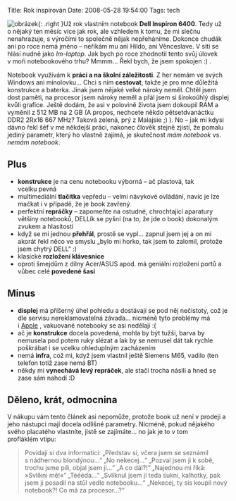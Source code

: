 Title: Rok inspirován
Date: 2008-05-28 19:54:00
Tags: tech

![obrázek]({static}/images/62.jpg){: .right }Už rok vlastním notebook **Dell Inspiron 6400**. Tedy už o nějaký ten měsíc více jak rok, ale vzhledem k tomu, že mi slečnu nenahrazuje, s výročími to společně nějak nepřeháníme. Dokonce chudák ani po roce nemá jméno – neříkám mu ani Hildo, ani Věnceslave. V síti se hlásí nudně jako *lm-laptop*. Jak bych po roce zhodnotil tento svůj úlovek v moři notebookového trhu? Mmmm… Řekl bych, že jsem spokojen :) .

Notebook využívám k **práci a na školní záležitosti**. Z her nemám ve svých Windows ani minolovku… Chci s ním **cestovat**, takže je pro mne důležitá konstrukce a baterka. Jinak jsem nějaké velké nároky neměl. Chtěl jsem dost paměti, na procesor jsem nároky neměl a přál jsem si širokoúhlý displej kvůli grafice. Ještě dodám, že asi v polovině života jsem dokoupil RAM a vyměnil z 512 MB na 2 GB (A propos, nechcete někdo pětsetdvanáctku DDR2 2Rx16 667 MHz? Taková zelená, prý z Malajsie ;) ). No – jak mi kdysi dávno řekl šéf v mé někdejší práci, nakonec člověk stejně zjistí, že pomalu jediný parametr, který ho vlastně zajímá, je skutečnost *mám notebook* vs. *nemám notebook*.

## Plus

-   **konstrukce** je na cenu notebooku výborná – ač plastová, tak vcelku pevná
-   multimediální **tlačítka** vepředu – velmi návykové ovládání, navíc je lze mačkat i v případě, že je book zavřený
-   perfektní **repráčky** – zapomeňte na ostudné, chrochtající aparatury většiny notebooků, DELLík se pyšní (na to, že jde o book) dokonalým zvukem a hlasitostí
-   když se mi jednou **přehřál**, prostě se vypl… zapnul jsem jej a on mi akorát řekl něco ve smyslu „bylo mi horko, tak jsem to zalomil, protože jsem chytrý DELL“ :)
-   klasické **rozložení klávesnice**
-   oproti šmejdům z dílny Acer/ASUS apod. má geniální rozložení portů a vůbec celé **povedené šasi**

## Minus

-   **displej** má příšerný úhel pohledu a dostávají se pod něj nečistoty, což je dle servisu nereklamovatelná závada… nicméně tyto problémy má i [Apple](http://pixy.cz/pixynergia/2008/faraon-a-lcd/) , vakuované notebooky se asi nedělají :(
-   ač je **konstrukce** docela povedená, mohla by být tužší, barva by nemusela pod potem ruky slézat a lak by se nemusel dát tak rychle poškrábat i se vcelku ohleduplným zacházením
-   nemá **infra**, což mi, když jsem vlastnil ještě Siemens M65, vadilo (ten telefon totiž zase nemá BT)
-   někdy mi **vynechává levý repráček**, ale stačí trocha násilí a hned se zase sám nahodí :D

## Děleno, krát, odmocnina

V nákupu vám tento článek asi nepomůže, protože book už není v prodeji a jeho nástupci mají docela odlišné parametry. Nicméně, pokud nějakého svého placatého vlastníte, jistě se zajímáte… no jak je to v tom profláklém vtipu:

> Povídají si dva informatici: „Představ si, včera jsem se seznámil s nádhernou blondýnou…“ „No nekecej…“ „Pozval jsem ji k sobě, trochu jsme pili, objal jsem ji…“ „A co dál?!“ „Najednou mi říká: »Svlíkni mě!«“ „Téééda…“ „Svlíknul jsem jí teda sukni, kalhotky, pak jsem ji posadil na stůl vedle notebooku…“ „Nekecej, ty sis koupil nový notebook?! Co má za procesor…?“
